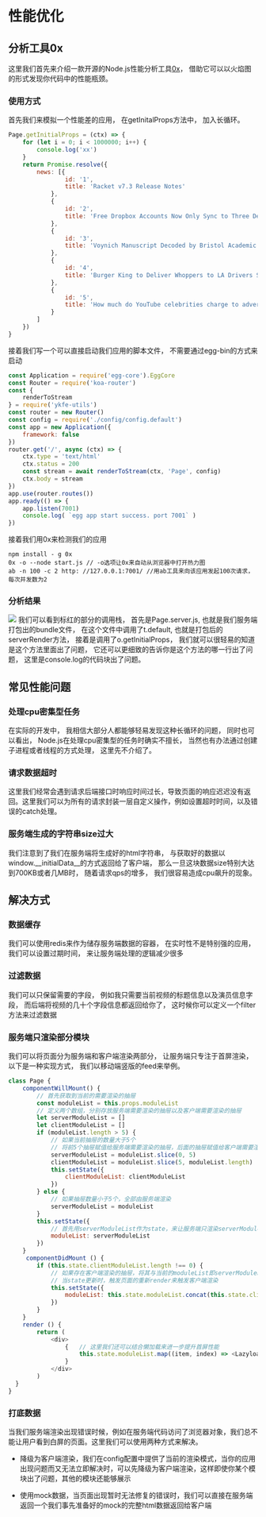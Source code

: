 # 性能优化

## 分析工具0x

这里我们首先来介绍一款开源的Node.js性能分析工具[0x](https://github.com/davidmarkclements/0x)， 借助它可以以火焰图的形式发现你代码中的性能瓶颈。 

### 使用方式

首先我们来模拟一个性能差的应用， 在getInitalProps方法中， 加入长循环。 

```js
Page.getInitialProps = (ctx) => {
    for (let i = 0; i < 1000000; i++) {
        console.log('xx')
    }
    return Promise.resolve({
        news: [{
                id: '1',
                title: 'Racket v7.3 Release Notes'
            },
            {
                id: '2',
                title: 'Free Dropbox Accounts Now Only Sync to Three Devices'
            },
            {
                id: '3',
                title: 'Voynich Manuscript Decoded by Bristol Academic'
            },
            {
                id: '4',
                title: 'Burger King to Deliver Whoppers to LA Drivers Stuck in Traffic'
            },
            {
                id: '5',
                title: 'How much do YouTube celebrities charge to advertise your product? '
            }
        ]
    })
}
```

接着我们写一个可以直接启动我们应用的脚本文件， 不需要通过egg-bin的方式来启动

```js
const Application = require('egg-core').EggCore
const Router = require('koa-router')
const {
    renderToStream
} = require('ykfe-utils')
const router = new Router()
const config = require('./config/config.default')
const app = new Application({
    framework: false
})
router.get('/', async (ctx) => {
    ctx.type = 'text/html'
    ctx.status = 200
    const stream = await renderToStream(ctx, 'Page', config)
    ctx.body = stream
})
app.use(router.routes())
app.ready(() => {
    app.listen(7001)
    console.log( `egg app start success. port 7001` )
})
```

接着我们用0x来检测我们的应用

```
npm install - g 0x
0x -o --node start.js // -o选项让0x来自动从浏览器中打开热力图
ab -n 100 -c 2 http: //127.0.0.1:7001/ //用ab工具来向该应用发起100次请求，每次并发数为2
```

### 分析结果

![](https://img.alicdn.com/tfs/TB1EdU3cMaH3KVjSZFjXXcFWpXa-2664-816.jpg)
我们可以看到标红的部分的调用栈， 首先是Page.server.js, 也就是我们服务端打包出的bundle文件， 在这个文件中调用了t.default, 也就是打包后的serverRender方法， 接着是调用了o.getInitialProps， 我们就可以很轻易的知道是这个方法里面出了问题， 它还可以更细致的告诉你是这个方法的哪一行出了问题， 这里是console.log的代码块出了问题。 

## 常见性能问题

### 处理cpu密集型任务

在实际的开发中， 我相信大部分人都能够轻易发现这种长循环的问题， 同时也可以看出， Node.js在处理cpu密集型的任务时确实不擅长， 当然也有办法通过创建子进程或者线程的方式处理， 这里先不介绍了。

### 请求数据超时

这里我们经常会遇到请求后端接口时响应时间过长，导致页面的响应迟迟没有返回。这里我们可以为所有的请求封装一层自定义操作，例如设置超时时间，以及错误的catch处理。

### 服务端生成的字符串size过大

我们注意到了我们在服务端将生成好的html字符串， 与获取好的数据以window.__initialData__的方式返回给了客户端， 那么一旦这块数据size特别大达到700KB或者几MB时， 随着请求qps的增多， 我们很容易造成cpu飙升的现象。 


## 解决方式

### 数据缓存

我们可以使用redis来作为储存服务端数据的容器， 在实时性不是特别强的应用， 我们可以设置过期时间， 来让服务端处理的逻辑减少很多  

### 过滤数据

我们可以只保留需要的字段， 例如我只需要当前视频的标题信息以及演员信息字段， 而后端将视频的几十个字段信息都返回给你了， 这时候你可以定义一个filter方法来过滤数据

### 服务端只渲染部分模块

我们可以将页面分为服务端和客户端渲染两部分， 让服务端只专注于首屏渲染， 以下是一种实现方式， 我们以移动端竖版的feed来举例。 

```js
class Page {
    componentWillMount() {
        // 首先获取到当前的需要渲染的抽屉
        const moduleList = this.props.moduleList
        // 定义两个数组，分别存放服务端需要渲染的抽屉以及客户端需要渲染的抽屉
        let serverModuleList = []
        let clientModuleList = []
        if (moduleList.length > 5) {
            // 如果当前抽屉的数量大于5个
            // 将前5个抽屉赋值给服务端需要渲染的抽屉，后面的抽屉赋值给客户端需要渲染的抽屉
            serverModuleList = moduleList.slice(0, 5)
            clientModuleList = moduleList.slice(5, moduleList.length)
            this.setState({
                clientModuleList: clientModuleList
            })
        } else {
            // 如果抽屉数量小于5个，全部由服务端渲染
            serverModuleList = moduleList
        }
        this.setState({
            // 首先用serverModuleList作为state，来让服务端只渲染serverModuleList包含的抽屉
            moduleList: serverModuleList
        })
    }
     componentDidMount () {
        if (this.state.clientModuleList.length !== 0) {
            // 如果存在客户端渲染的抽屉，将其与当前的moduleList即serverModuleList组合成一个完整的页面包含的抽屉
            // 当state更新时，触发页面的重新render来触发客户端渲染
            this.setState({
                moduleList: this.state.moduleList.concat(this.state.clientModuleList)
            })
        }
    }
    render () {
        return (
            <div>
                {   // 这里我们还可以结合懒加载来进一步提升首屏性能
                    this.state.moduleList.map((item, index) => <Lazyload key={`com${index}`}><Component data={item} /></Lazyload>)
                }
            </div>
        )
  }
}
```

### 打底数据

当我们服务端渲染出现错误时候，例如在服务端代码访问了浏览器对象，我们总不能让用户看到白屏的页面。这里我们可以使用两种方式来解决。

- 降级为客户端渲染，我们在config配置中提供了当前的渲染模式，当你的应用出现问题而又无法立即解决时，可以先降级为客户端渲染，这样即使你某个模块出了问题，其他的模块还能够展示

- 使用mock数据，当页面出现暂时无法修复的错误时，我们可以直接在服务端返回一个我们事先准备好的mock的完整html数据返回给客户端
